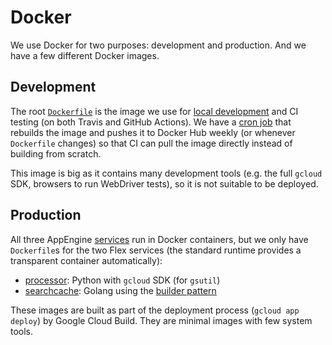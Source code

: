 # Docker

We use Docker for two purposes: development and production. And we have a few
different Docker images.

## Development

The root [`Dockerfile`](../Dockerfile) is the image we use for [local
development](../README.md#development) and CI testing (on both Travis and GitHub
Actions). We have a [cron
job](https://github.com/web-platform-tests/wpt.fyi/actions?query=workflow%3A%22Update+Docker+image%22)
that rebuilds the image and pushes it to Docker Hub weekly (or whenever
`Dockerfile` changes) so that CI can pull the image directly instead of building
from scratch.

This image is big as it contains many development tools (e.g. the full `gcloud`
SDK, browsers to run WebDriver tests), so it is not suitable to be deployed.

## Production

All three AppEngine [services](app-engine.md) run in Docker containers, but we
only have `Dockerfile`s for the two Flex services (the standard runtime provides
a transparent container automatically):

* [processor](../results-processor/Dockerfile): Python with `gcloud` SDK (for
  `gsutil`)
* [searchcache](../api/query/cache/service/Dockerfile): Golang using the
  [builder pattern](https://docs.docker.com/develop/develop-images/multistage-build/)

These images are built as part of the deployment process (`gcloud app deploy`)
by Google Cloud Build. They are minimal images with few system tools.
